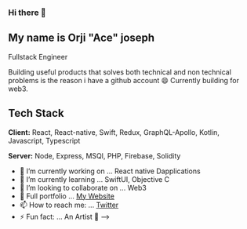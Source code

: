 ### Hi there  👋

## My name is Orji "Ace" joseph

Fullstack Engineer 


Building useful products that solves both technical and non technical problems is the reason i have a github account 😄
Currently building for web3. 


## Tech Stack

**Client:** React, React-native, Swift, Redux, GraphQL-Apollo, Kotlin, Javascript, Typescript

**Server:** Node, Express, MSQl, PHP, Firebase, Solidity



- 🔭 I’m currently working on ... React native Dapplications
- 🌱 I’m currently learning ... SwiftUI, Objective C
- 👯 I’m looking to collaborate on ... Web3 
- 💬 Full portfolio ... [My Website](https://orji.dev)
- 📫 How to reach me: ... [Twitter](https://twitter.com/orjiace_)
- ⚡ Fun fact: ... An Artist 🎨
-->
